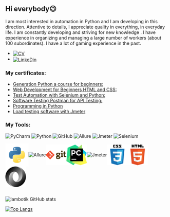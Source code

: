 ## Hi everybody😉
I am most interested in automation in Python and I am
developing in this direction. Attentive to details, I appreciate
quality in everything, in everyday life. I am constantly
developing and striving for new knowledge . I have experience in
organizing and managing a large number of workers (about 100
subordinates). I have a lot of gaming experience in the past.
- [<img align='center' alt='CV' width='32' height='32px' src="https://cdn.pixabay.com/photo/2017/03/24/02/25/resume-2169945_1280.png"/>](https://drive.google.com/file/d/1_NPOLsBBuq7exzgVyOvIDlNIeFGLucuN/view?usp=sharing) 
- [<img align='center' alt='LinkeDin' width='32' height='32px' src="https://lh5.googleusercontent.com/17boAIfIyz12pc7EZqjyP6nGAiZdjmhYbewA46qIPS9vwJ3clgaWtih48vZraTTZQyxWEVo9FMBB0lOrBJiBCDYy5EYJU4A-RjvqIrXab3nxA9_MfIBSiis4nx9van3NAi8vgpyw"/>](https://www.linkedin.com/feed/)
### My certificates:
- [Generation Python a course for beginners:](https://stepik.org/cert/1165429)
- [Web Development for Beginners HTML and CSS:](https://stepik.org/cert/1436844)
- [Test Automation with Selenium and Python:](https://stepik.org/cert/1471860)
- [Software Testing Postman for API Testing:](https://stepik.org/cert/1670603)
- [Programming in Python](https://stepik.org/cert/1566540)
- [Load testing software with Jmeter](https://drive.google.com/file/d/195E_SwXuM6i6fRQuHCrQ4yXhg6li2mBL/view?usp=share_link)

### My Tools:
![PyCharm](https://img.shields.io/badge/-PyCharm-090909?style=plastic&logo=PyCharm&logoColor=47C5FB)
![Python](https://img.shields.io/badge/-Python-090909?style=plastic&logo=Python&logoColor=47C5FB)
![GitHub](https://img.shields.io/badge/-GitHub-090909?style=plastic&logo=GitHub&logoColor=47C5FB)
![Allure](https://img.shields.io/badge/-Allure-090909?style=plastic&logo=Allure&logoColor=47C5FB)
![Jmeter](https://img.shields.io/badge/-Jmeter-090909?style=plastic&logo=Jmeter&logoColor=47C5FB)
![Selenium](https://img.shields.io/badge/-Selenium-090909?style=plastic&logoColor=47C5FB)



<img align='center' alt='Python' width='72px' height='72px' src="https://raw.githubusercontent.com/github/explore/80688e429a7d4ef2fca1e82350fe8e3517d3494d/topics/python/python.png"/><img align='center' alt='Allure' width='64px' height='64px' src="https://poli24.ru/upload/uf/cf8/cf85f75ac6b951155c9403f1d7e06e1d.png"/><img align='center' alt='GitHub' width='64px' height='64px' src="https://raw.githubusercontent.com/github/explore/80688e429a7d4ef2fca1e82350fe8e3517d3494d/topics/git/git.png"/><img align='center' alt='PyCharm' width='64px' height='64px' src="https://raw.githubusercontent.com/github/explore/d8574c7bce27faa27fb879bca56dfe351ee66efd/topics/pycharm/pycharm.png"/><img align='center' alt='Jmeter' width='64px' height='64px' src='https://jmeter.apache.org/images/mstile-144x144.png'/><img align='center' alt='CSS' width='64px' height='64px' src="https://raw.githubusercontent.com/github/explore/80688e429a7d4ef2fca1e82350fe8e3517d3494d/topics/css/css.png"/><img align='center' alt='HTML' width='64px' height='64px' src="https://raw.githubusercontent.com/github/explore/80688e429a7d4ef2fca1e82350fe8e3517d3494d/topics/html/html.png"/><img align='center' alt='JSON' width='64px' height='64px' src="https://raw.githubusercontent.com/github/explore/80688e429a7d4ef2fca1e82350fe8e3517d3494d/topics/json/json.png"/>

##
![lambotik GitHub stats](https://github-readme-stats.vercel.app/api?username=lambotik&hide=contribs,prs&show_icons=true&theme=tokyonight)

[![Top Langs](https://github-readme-stats.vercel.app/api/top-langs/?username=lambotik&layout=compact&langs_count=8)](https://github.com/lambotik/github-readme-stats&show_icons=true&theme=merko)

